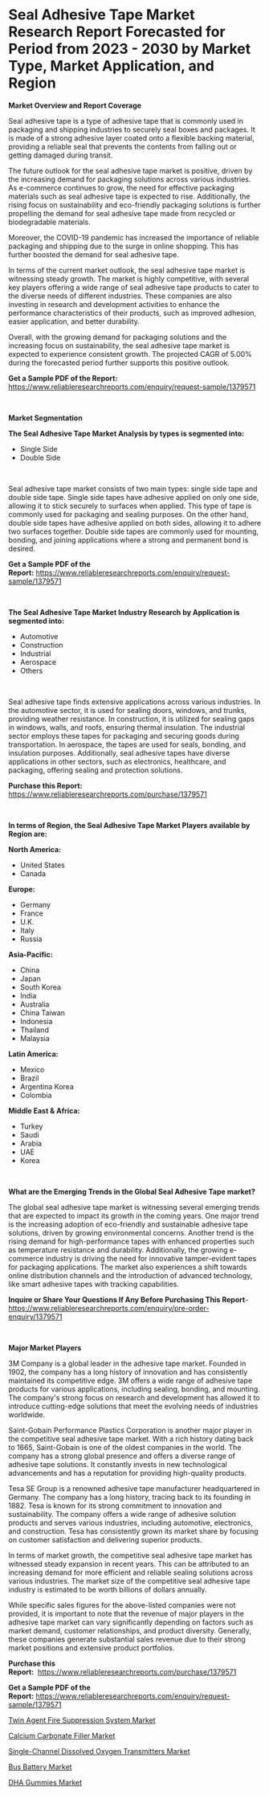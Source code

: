 <p><h1>Seal Adhesive Tape Market Research Report Forecasted for Period from 2023 -  2030 by Market Type, Market Application, and Region</h1></p><p><strong>Market Overview and Report Coverage</strong></p>
<p><p>Seal adhesive tape is a type of adhesive tape that is commonly used in packaging and shipping industries to securely seal boxes and packages. It is made of a strong adhesive layer coated onto a flexible backing material, providing a reliable seal that prevents the contents from falling out or getting damaged during transit.</p><p>The future outlook for the seal adhesive tape market is positive, driven by the increasing demand for packaging solutions across various industries. As e-commerce continues to grow, the need for effective packaging materials such as seal adhesive tape is expected to rise. Additionally, the rising focus on sustainability and eco-friendly packaging solutions is further propelling the demand for seal adhesive tape made from recycled or biodegradable materials.</p><p>Moreover, the COVID-19 pandemic has increased the importance of reliable packaging and shipping due to the surge in online shopping. This has further boosted the demand for seal adhesive tape.</p><p>In terms of the current market outlook, the seal adhesive tape market is witnessing steady growth. The market is highly competitive, with several key players offering a wide range of seal adhesive tape products to cater to the diverse needs of different industries. These companies are also investing in research and development activities to enhance the performance characteristics of their products, such as improved adhesion, easier application, and better durability.</p><p>Overall, with the growing demand for packaging solutions and the increasing focus on sustainability, the seal adhesive tape market is expected to experience consistent growth. The projected CAGR of 5.00% during the forecasted period further supports this positive outlook.</p></p>
<p><strong>Get a Sample PDF of the Report:</strong> <a href="https://www.reliableresearchreports.com/enquiry/request-sample/1379571">https://www.reliableresearchreports.com/enquiry/request-sample/1379571</a></p>
<p>&nbsp;</p>
<p><strong>Market Segmentation</strong></p>
<p><strong>The Seal Adhesive Tape Market Analysis by types is segmented into:</strong></p>
<p><ul><li>Single Side</li><li>Double Side</li></ul></p>
<p>&nbsp;</p>
<p><p>Seal adhesive tape market consists of two main types: single side tape and double side tape. Single side tapes have adhesive applied on only one side, allowing it to stick securely to surfaces when applied. This type of tape is commonly used for packaging and sealing purposes. On the other hand, double side tapes have adhesive applied on both sides, allowing it to adhere two surfaces together. Double side tapes are commonly used for mounting, bonding, and joining applications where a strong and permanent bond is desired.</p></p>
<p><strong>Get a Sample PDF of the Report:</strong>&nbsp;<a href="https://www.reliableresearchreports.com/enquiry/request-sample/1379571">https://www.reliableresearchreports.com/enquiry/request-sample/1379571</a></p>
<p>&nbsp;</p>
<p><strong>The Seal Adhesive Tape Market Industry Research by Application is segmented into:</strong></p>
<p><ul><li>Automotive</li><li>Construction</li><li>Industrial</li><li>Aerospace</li><li>Others</li></ul></p>
<p>&nbsp;</p>
<p><p>Seal adhesive tape finds extensive applications across various industries. In the automotive sector, it is used for sealing doors, windows, and trunks, providing weather resistance. In construction, it is utilized for sealing gaps in windows, walls, and roofs, ensuring thermal insulation. The industrial sector employs these tapes for packaging and securing goods during transportation. In aerospace, the tapes are used for seals, bonding, and insulation purposes. Additionally, seal adhesive tapes have diverse applications in other sectors, such as electronics, healthcare, and packaging, offering sealing and protection solutions.</p></p>
<p><strong>Purchase this Report:</strong>&nbsp; <a href="https://www.reliableresearchreports.com/purchase/1379571">https://www.reliableresearchreports.com/purchase/1379571</a></p>
<p>&nbsp;</p>
<p><strong>In terms of Region, the Seal Adhesive Tape Market Players available by Region are:</strong></p>
<p>
    <p> <strong> North America: </strong>
        <ul>
            <li>United States</li>
            <li>Canada</li>
        </ul>
        </p> 
    <p> <strong> Europe: </strong>
        <ul>
            <li>Germany</li>
            <li>France</li>
            <li>U.K.</li>
            <li>Italy</li>
            <li>Russia</li>
        </ul>
        </p> 
    <p> <strong> Asia-Pacific: </strong>
        <ul>
            <li>China</li>
            <li>Japan</li>
            <li>South Korea</li>
            <li>India</li>
            <li>Australia</li>
            <li>China Taiwan</li>
            <li>Indonesia</li>
            <li>Thailand</li>
            <li>Malaysia</li>
        </ul>
        </p> 
    <p> <strong> Latin America: </strong>
        <ul>
            <li>Mexico</li>
            <li>Brazil</li>
            <li>Argentina Korea</li>
            <li>Colombia</li>
        </ul>
        </p> 
    <p> <strong> Middle East & Africa: </strong>
        <ul>
            <li>Turkey</li>
            <li>Saudi</li>
            <li>Arabia</li>
            <li>UAE</li>
            <li>Korea</li>
        </ul>
    </p>
    </p>
<p>&nbsp;</p>
<p><strong>What are the Emerging Trends in the Global Seal Adhesive Tape market?</strong></p>
<p><p>The global seal adhesive tape market is witnessing several emerging trends that are expected to impact its growth in the coming years. One major trend is the increasing adoption of eco-friendly and sustainable adhesive tape solutions, driven by growing environmental concerns. Another trend is the rising demand for high-performance tapes with enhanced properties such as temperature resistance and durability. Additionally, the growing e-commerce industry is driving the need for innovative tamper-evident tapes for packaging applications. The market also experiences a shift towards online distribution channels and the introduction of advanced technology, like smart adhesive tapes with tracking capabilities.</p></p>
<p><strong>Inquire or Share Your Questions If Any Before Purchasing This Report</strong>- <a href="https://www.reliableresearchreports.com/enquiry/pre-order-enquiry/1379571">https://www.reliableresearchreports.com/enquiry/pre-order-enquiry/1379571</a></p>
<p>&nbsp;</p>
<p><strong>Major Market Players</strong></p>
<p><p>3M Company is a global leader in the adhesive tape market. Founded in 1902, the company has a long history of innovation and has consistently maintained its competitive edge. 3M offers a wide range of adhesive tape products for various applications, including sealing, bonding, and mounting. The company's strong focus on research and development has allowed it to introduce cutting-edge solutions that meet the evolving needs of industries worldwide.</p><p>Saint-Gobain Performance Plastics Corporation is another major player in the competitive seal adhesive tape market. With a rich history dating back to 1665, Saint-Gobain is one of the oldest companies in the world. The company has a strong global presence and offers a diverse range of adhesive tape solutions. It constantly invests in new technological advancements and has a reputation for providing high-quality products.</p><p>Tesa SE Group is a renowned adhesive tape manufacturer headquartered in Germany. The company has a long history, tracing back to its founding in 1882. Tesa is known for its strong commitment to innovation and sustainability. The company offers a wide range of adhesive solution products and serves various industries, including automotive, electronics, and construction. Tesa has consistently grown its market share by focusing on customer satisfaction and delivering superior products.</p><p>In terms of market growth, the competitive seal adhesive tape market has witnessed steady expansion in recent years. This can be attributed to an increasing demand for more efficient and reliable sealing solutions across various industries. The market size of the competitive seal adhesive tape industry is estimated to be worth billions of dollars annually.</p><p>While specific sales figures for the above-listed companies were not provided, it is important to note that the revenue of major players in the adhesive tape market can vary significantly depending on factors such as market demand, customer relationships, and product diversity. Generally, these companies generate substantial sales revenue due to their strong market positions and extensive product portfolios.</p></p>
<p><strong>Purchase this Report:</strong>&nbsp;&nbsp;<a href="https://www.reliableresearchreports.com/purchase/1379571">https://www.reliableresearchreports.com/purchase/1379571</a></p>
<p></p>
<p><strong>Get a Sample PDF of the Report:</strong>&nbsp;<a href="https://www.reliableresearchreports.com/enquiry/request-sample/1379571">https://www.reliableresearchreports.com/enquiry/request-sample/1379571</a></p>
<p><p><a href="https://www.linkedin.com/pulse/twin-agent-fire-suppression-system-market-size-share-global-analysis-lwaie/">Twin Agent Fire Suppression System Market</a></p><p><a href="https://github.com/deliacustodio40/Market-Research-Report-List-1/blob/main/calcium-carbonate-filler-market.md">Calcium Carbonate Filler Market</a></p><p><a href="https://www.linkedin.com/pulse/single-channel-dissolved-oxygen-transmitters-market-size-share-ct96e/">Single-Channel Dissolved Oxygen Transmitters Market</a></p><p><a href="https://medium.com/@brayanborer/bus-battery-market-comprehensive-assessment-by-type-application-and-geography-0624946ef4c4">Bus Battery Market</a></p><p><a href="https://medium.com/@bobbyrobinson56/dha-gummies-market-size-market-outlook-and-market-forecast-2023-to-2030-3fb3edb3b22a">DHA Gummies Market</a></p></p>